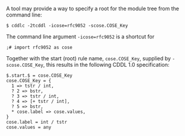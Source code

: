 A tool may provide a way to specify a root for the module tree from the command line:

~~~
$ cddlc -2tcddl -icose=rfc9052 -scose.COSE_Key
~~~


The command line argument `-icose=rfc9052` is a shortcut for

~~~
;# import rfc9052 as cose
~~~

Together with the start (root) rule name, `cose.COSE_Key`, supplied by
`-scose.COSE_Key`, this results in the following CDDL 1.0
specification:

~~~ cddl
$.start.$ = cose.COSE_Key
cose.COSE_Key = {
  1 => tstr / int,
  ? 2 => bstr,
  ? 3 => tstr / int,
  ? 4 => [+ tstr / int],
  ? 5 => bstr,
  * cose.label => cose.values,
}
cose.label = int / tstr
cose.values = any

~~~
